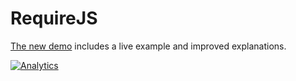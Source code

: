 # RequireJS

[The new demo](https://docs.sheetjs.com/docs/demos/bundler#requirejs)
includes a live example and improved explanations.


[![Analytics](https://ga-beacon.appspot.com/UA-36810333-1/SheetJS/js-xlsx?pixel)](https://github.com/SheetJS/js-xlsx)

